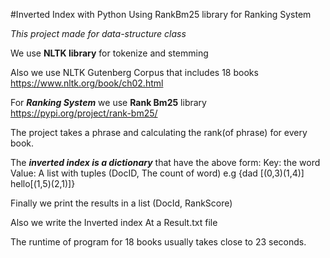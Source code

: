 #Inverted Index with Python Using RankBm25 library for Ranking System 

_This project made for data-structure class_

We use **NLTK library** for tokenize and stemming

Also we use NLTK Gutenberg Corpus that includes 18 books
https://www.nltk.org/book/ch02.html

For ***Ranking System*** we use **Rank Bm25** library
https://pypi.org/project/rank-bm25/ 

The project takes a phrase and calculating the rank(of phrase) for every book.

The ***inverted index is a dictionary*** that have the above form:
Key: the word
Value: A list with tuples (DocID, The count of word)
e.g {dad [(0,3)(1,4)]
     hello[(1,5)(2,1)]}

Finally we print the results in a list (DocId, RankScore)

Also we write the Inverted index At a Result.txt file

The runtime of program for 18 books usually takes close to 23 seconds.

